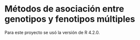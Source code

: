 # Métodos de asociación entre genotipos y fenotipos múltiples
Para este proyecto se usó la versión de R 4.2.0.
